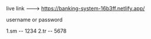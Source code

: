 
live link --->
https://banking-system-16b3ff.netlify.app/


username or password

1.sm  -- 1234
2.tr  -- 5678
